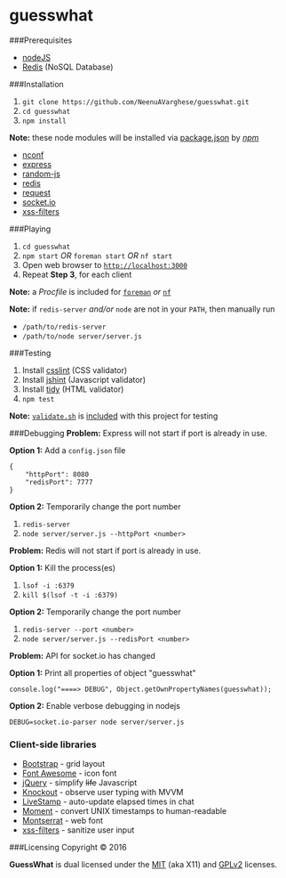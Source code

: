 # guesswhat

###Prerequisites
* [nodeJS](https://nodejs.org)
* [Redis](http://redis.io/download) (NoSQL Database)

###Installation
1. `git clone https://github.com/NeenuAVarghese/guesswhat.git`
2. `cd guesswhat`
3. `npm install`

**Note:** these node modules will be installed via [package.json](package.json) by [*npm*](https://github.com/npm/npm)
- [nconf](https://www.npmjs.com/package/nconf)
- [express](https://www.npmjs.com/package/express)
- [random-js](https://www.npmjs.com/package/random-js)
- [redis](https://www.npmjs.com/package/redis)
- [request](https://www.npmjs.com/package/request)
- [socket.io](https://www.npmjs.com/package/socket.io)
- [xss-filters](https://www.npmjs.com/package/xss-filters)

###Playing
1. `cd guesswhat`
2. `npm start` *OR* `foreman start` *OR* `nf start`
3. Open web browser to [`http://localhost:3000`](http://localhost:3000)
4. Repeat **Step 3**, for each client

**Note:** a _Procfile_ is included for [`foreman`](https://github.com/ddollar/foreman) *or* [`nf`](https://github.com/strongloop/node-foreman)

**Note:** if `redis-server` _and/or_ `node` are not in your `PATH`, then manually run
- `/path/to/redis-server`
- `/path/to/node server/server.js`

###Testing
1. Install [csslint](https://www.npmjs.com/package/csslint) (CSS validator)
2. Install [jshint](https://www.npmjs.com/package/jshint) (Javascript validator)
3. Install [tidy](https://github.com/htacg/tidy-html5/tree/master/README) (HTML validator)
4. `npm test`

**Note:** [`validate.sh`](https://github.com/mittman/validate.sh) is [included](scripts/validate.sh) with this project for testing

###Debugging
**Problem:** Express will not start if port is already in use.

**Option 1:** Add a `config.json` file
```
{
    "httpPort": 8080
    "redisPort": 7777
}
```

**Option 2:** Temporarily change the port number

1. `redis-server`
2. `node server/server.js --httpPort <number>`

**Problem:** Redis will not start if port is already in use.

**Option 1:** Kill the process(es)

1. `lsof -i :6379`
2. `kill $(lsof -t -i :6379)`

**Option 2:** Temporarily change the port number

1. `redis-server --port <number>`
2. `node server/server.js --redisPort <number>`

**Problem:** API for socket.io has changed

**Option 1:** Print all properties of object "guesswhat"
```
console.log("====> DEBUG", Object.getOwnPropertyNames(guesswhat));
```

**Option 2:** Enable verbose debugging in nodejs
```
DEBUG=socket.io-parser node server/server.js
```

### Client-side libraries
- [Bootstrap](http://getbootstrap.com) - grid layout
- [Font Awesome](https://fortawesome.github.io/Font-Awesome/) - icon font
- [jQuery](https://jquery.com) - simplify ~~life~~ Javascript
- [Knockout](http://knockoutjs.com) - observe user typing with MVVM
- [LiveStamp](https://mattbradley.github.io/livestampjs/) - auto-update elapsed times in chat
- [Moment](http://momentjs.com/) - convert UNIX timestamps to human-readable
- [Montserrat](https://www.google.com/fonts/specimen/Montserrat) - web font
- [xss-filters](https://github.com/yahoo/xss-filters) - sanitize user input

###Licensing
Copyright &copy; 2016

**GuessWhat** is dual licensed under the [MIT](LICENSE) (aka X11) and [GPLv2](COPYING) licenses.
